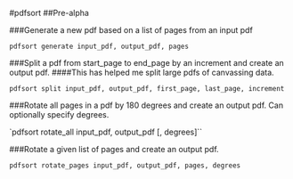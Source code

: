 #pdfsort
##Pre-alpha

###Generate a new pdf based on a list of pages from an input pdf

`pdfsort generate input_pdf, output_pdf, pages`

###Split a pdf from start_page to end_page by an increment and create an output pdf.
####This has helped me split large pdfs of canvassing data.

`pdfsort split input_pdf, output_pdf, first_page, last_page, increment`

###Rotate all pages in a pdf by 180 degrees and create an output pdf. Can optionally specify degrees.

`pdfsort rotate_all input_pdf, output_pdf [, degrees]``

###Rotate a given list of pages and create an output pdf.

`pdfsort rotate_pages input_pdf, output_pdf, pages, degrees`
